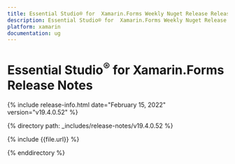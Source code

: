 ```yaml
---
title: Essential Studio® for  Xamarin.Forms Weekly Nuget Release Release Notes  
description: Essential Studio® for  Xamarin.Forms Weekly Nuget Release Release Notes  
platform: xamarin
documentation: ug
---
```


# Essential Studio<sup>®</sup> for  Xamarin.Forms  Release Notes  

{% include release-info.html date="February 15, 2022"  version="v19.4.0.52" %} 

{% directory path: _includes/release-notes/v19.4.0.52 %}

{% include {{file.url}} %}

{% enddirectory %}